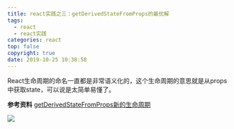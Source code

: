 ```yaml
---
title: react实践之三：getDerivedStateFromProps的最优解
tags:
  - react
  - react实践
categories: react
top: false
copyright: true
date: 2019-10-25 10:38:58
---
```

React生命周期的命名一直都是非常语义化的，这个生命周期的意思就是从props中获取state，可以说是太简单易懂了。
<!--more-->

**参考资料**
[getDerivedStateFromProps新的生命周期](https://juejin.im/post/5cf0e961f265da1b8e7085e6)

![](http://static.zhyjor.com/wexin.png)